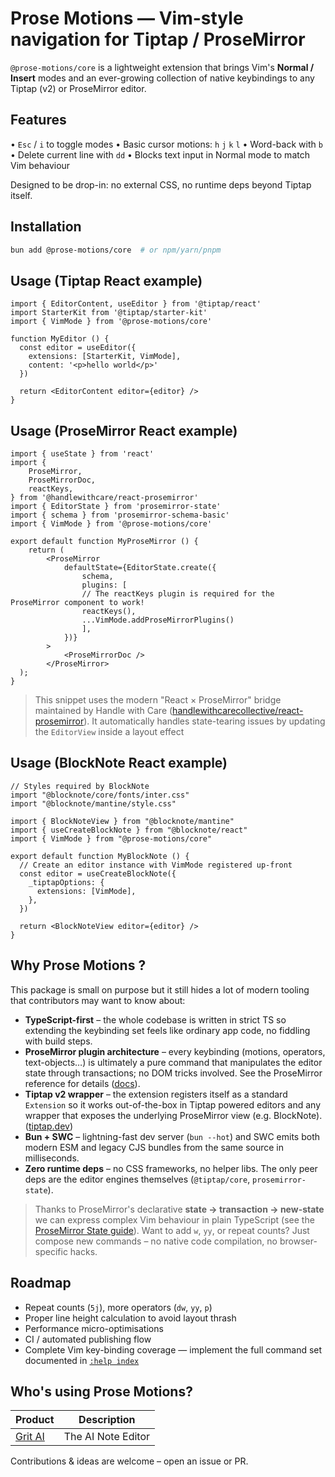 # Prose Motions — Vim-style navigation for Tiptap / ProseMirror

`@prose-motions/core` is a lightweight extension that brings Vim's **Normal / Insert** modes and an ever-growing collection of native keybindings to any Tiptap (v2) or ProseMirror editor.

## Features

• `Esc` / `i` to toggle modes
• Basic cursor motions: `h` `j` `k` `l`
• Word-back with `b`
• Delete current line with `dd`
• Blocks text input in Normal mode to match Vim behaviour

Designed to be drop-in: no external CSS, no runtime deps beyond Tiptap itself.

## Installation

```bash
bun add @prose-motions/core  # or npm/yarn/pnpm
```

## Usage (Tiptap React example)

```tsx
import { EditorContent, useEditor } from '@tiptap/react'
import StarterKit from '@tiptap/starter-kit'
import { VimMode } from '@prose-motions/core'

function MyEditor () {
  const editor = useEditor({
    extensions: [StarterKit, VimMode],
    content: '<p>hello world</p>'
  })

  return <EditorContent editor={editor} />
}
```

## Usage (ProseMirror React example)

```tsx
import { useState } from 'react'
import {
	ProseMirror,
	ProseMirrorDoc,
	reactKeys,
} from '@handlewithcare/react-prosemirror'
import { EditorState } from 'prosemirror-state'
import { schema } from 'prosemirror-schema-basic'
import { VimMode } from '@prose-motions/core'

export default function MyProseMirror () {
    return (
        <ProseMirror
            defaultState={EditorState.create({
                schema,
                plugins: [
                // The reactKeys plugin is required for the ProseMirror component to work!
                reactKeys(),
                ...VimMode.addProseMirrorPlugins()
                ],
            })}
        >
            <ProseMirrorDoc />
        </ProseMirror>
  );
}
```

> This snippet uses the modern "React × ProseMirror" bridge maintained by Handle with Care ([handlewithcarecollective/react-prosemirror](https://github.com/handlewithcarecollective/react-prosemirror)). It automatically handles state-tearing issues by updating the `EditorView` inside a layout effect

## Usage (BlockNote React example)

```tsx
// Styles required by BlockNote
import "@blocknote/core/fonts/inter.css"
import "@blocknote/mantine/style.css"

import { BlockNoteView } from "@blocknote/mantine"
import { useCreateBlockNote } from "@blocknote/react"
import { VimMode } from "@prose-motions/core"

export default function MyBlockNote () {
  // Create an editor instance with VimMode registered up-front
  const editor = useCreateBlockNote({
    _tiptapOptions: {
      extensions: [VimMode],
    },
  })

  return <BlockNoteView editor={editor} />
}
```
## Why Prose Motions ?

This package is small on purpose but it still hides a lot of modern tooling that contributors may want to know about:

- **TypeScript-first** – the whole codebase is written in strict TS so extending the keybinding set feels like ordinary app code, no fiddling with build steps.
- **ProseMirror plugin architecture** – every keybinding (motions, operators, text-objects…) is ultimately a pure command that manipulates the editor state through transactions; no DOM tricks involved. See the ProseMirror reference for details ([docs](https://prosemirror.net/docs/ref/)).
- **Tiptap v2 wrapper** – the extension registers itself as a standard `Extension` so it works out-of-the-box in Tiptap powered editors and any wrapper that exposes the underlying ProseMirror view (e.g. BlockNote). ([tiptap.dev](https://tiptap.dev/guide/introduction))
- **Bun + SWC** – lightning-fast dev server (`bun --hot`) and SWC emits both modern ESM and legacy CJS bundles from the same source in milliseconds.
- **Zero runtime deps** – no CSS frameworks, no helper libs. The only peer deps are the editor engines themselves (`@tiptap/core`, `prosemirror-state`).

> Thanks to ProseMirror's declarative **state → transaction → new-state** we can express complex Vim behaviour in plain TypeScript (see the [ProseMirror State guide](https://prosemirror.net/docs/guide/#state)). Want to add `w`, `yy`, or repeat counts? Just compose new commands – no native code compilation, no browser-specific hacks.


## Roadmap

- Repeat counts (`5j`), more operators (`dw`, `yy`, `p`)
- Proper line height calculation to avoid layout thrash
- Performance micro-optimisations
- CI / automated publishing flow
- Complete Vim key-binding coverage — implement the full command set documented in [`:help index`](https://vimhelp.org/index.txt.html)

## Who's using Prose Motions?

| Product | Description |
|---------|-------------|
| [Grit AI](https://gritai.app/) | The AI Note Editor |

Contributions & ideas are welcome – open an issue or PR.

